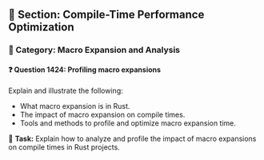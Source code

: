 ## 📘 Section: Compile-Time Performance Optimization  
### 🔹 Category: Macro Expansion and Analysis  
#### ❓ Question 1424: Profiling macro expansions

Explain and illustrate the following:

- What macro expansion is in Rust.
- The impact of macro expansion on compile times.
- Tools and methods to profile and optimize macro expansion time.

🔧 **Task:** Explain how to analyze and profile the impact of macro expansions on compile times in Rust projects.
